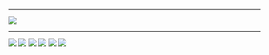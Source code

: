 
---

<p align="left">
  <a href="https://skillicons.dev">
    <img src="https://skillicons.dev/icons?i=git,c,cpp,py,qt" />
  </a>
</p>

---

[![](https://komarev.com/ghpvc/?username=drobotun)](https://github.com/drobotun)
[![](https://img.shields.io/badge/pypi-drobotun-blue?logo=pypi)](https://pypi.org/user/drobotun/)
[![](https://img.shields.io/badge/-%5D%5Bakep-blue)](https://xakep.ru/author/drobotun/)
[![](https://img.shields.io/badge/-mail%40drobotun.su-blue?style=social&logo=mail.ru)](mailto:mail@drobotun.su)
[![](https://img.shields.io/github/followers/drobotun?style=social)](https://github.com/drobotun?tab=followers)
[![](https://img.shields.io/github/stars/drobotun?style=social)](https://github.com/drobotun?tab=stars)

